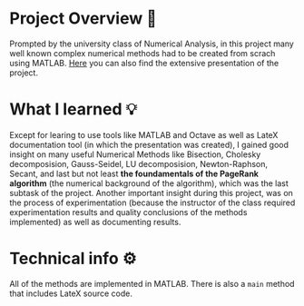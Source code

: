 
# Project Overview 🔎
Prompted by the university class of Numerical Analysis, in this project many well known complex numerical methods had to be created from scrach using MATLAB.
[Here](https://github.com/theosavv/Numerical-Analysis/blob/main/Numerical-Analysis/First_Mandatory_Assignment_Numerical_Analysis.pdf) you can also find the extensive presentation of the project.
# What I learned 💡
Except for learing to use tools like MATLAB and Octave as well as LateX documentation tool (in which the presentation was created), I gained good insight on many useful Numerical Methods like Bisection, Cholesky decomposision, Gauss-Seidel, LU decomposision, Newton-Raphson, Secant, and last but not least **the foundamentals of the PageRank algorithm** (the numerical background of the algorithm), which was the last subtask of the project.
Another important insight during this project, was on the process of experimentation (because the instructor of the class required experimentation results and quality conclusions of the methods implemented) as well as documenting results.
# Technical info ⚙️
All of the methods are implemented in MATLAB. There is also a `main` method that includes LateX source code.

